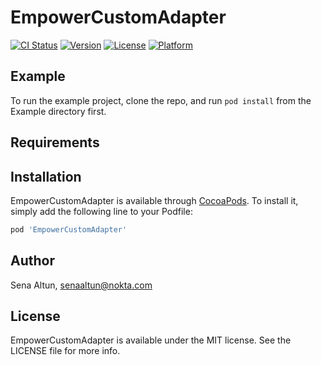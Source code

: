 # EmpowerCustomAdapter

[![CI Status](https://img.shields.io/travis/senaaltun@gmail.com/EmpowerCustomAdapter.svg?style=flat)](https://travis-ci.org/senaaltun@gmail.com/EmpowerCustomAdapter)
[![Version](https://img.shields.io/cocoapods/v/EmpowerCustomAdapter.svg?style=flat)](https://cocoapods.org/pods/EmpowerCustomAdapter)
[![License](https://img.shields.io/cocoapods/l/EmpowerCustomAdapter.svg?style=flat)](https://cocoapods.org/pods/EmpowerCustomAdapter)
[![Platform](https://img.shields.io/cocoapods/p/EmpowerCustomAdapter.svg?style=flat)](https://cocoapods.org/pods/EmpowerCustomAdapter)

## Example

To run the example project, clone the repo, and run `pod install` from the Example directory first.

## Requirements

## Installation

EmpowerCustomAdapter is available through [CocoaPods](https://cocoapods.org). To install
it, simply add the following line to your Podfile:

```ruby
pod 'EmpowerCustomAdapter'
```

## Author

Sena Altun, senaaltun@nokta.com

## License

EmpowerCustomAdapter is available under the MIT license. See the LICENSE file for more info.
